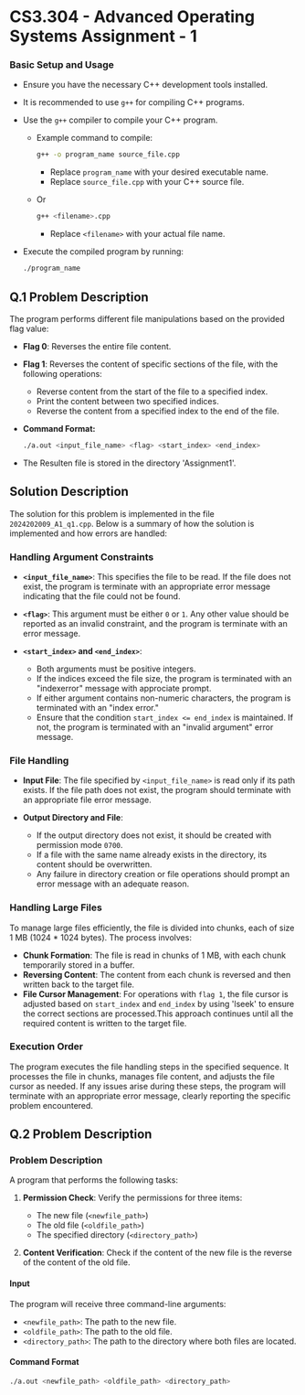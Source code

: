 # CS3.304 - Advanced Operating Systems  Assignment - 1

### Basic Setup and Usage
- Ensure you have the necessary C++ development tools installed.
- It is recommended to use `g++` for compiling C++ programs.
- Use the `g++` compiler to compile your C++ program.
  - Example command to compile:
    ```bash
    g++ -o program_name source_file.cpp
    ```
    - Replace `program_name` with your desired executable name.
    - Replace `source_file.cpp` with your C++ source file.

  - Or 
    ```bash
    g++ <filename>.cpp
    ```
    - Replace `<filename>` with your actual file name.

- Execute the compiled program by running:
  ```bash
  ./program_name

## Q.1 Problem Description

The program performs different file manipulations based on the provided flag value:
- **Flag 0**: Reverses the entire file content.
- **Flag 1**: Reverses the content of specific sections of the file, with the following operations:
  - Reverse content from the start of the file to a specified index.
  - Print the content between two specified indices.
  - Reverse the content from a specified index to the end of the file.

- **Command Format:**
  ```bash
  ./a.out <input_file_name> <flag> <start_index> <end_index>
- The Resulten file is  stored in the directory  'Assignment1'.
  
## Solution Description

The solution for this problem is implemented in the file `2024202009_A1_q1.cpp`. Below is a summary of how the solution is implemented and how errors are handled:


### Handling Argument Constraints 

- **`<input_file_name>`**: This specifies the file to be read. If the file does not exist, the program is terminate with an appropriate error message indicating that the file could not be found.

- **`<flag>`**: This argument must be either `0` or `1`. Any other value should be reported as an invalid constraint, and the program is terminate with an error message.

- **`<start_index>` and `<end_index>`**:
  - Both arguments must be positive integers.
  - If the indices exceed the file size, the program is terminated with an "indexerror" message with approciate prompt.
  - If either argument contains non-numeric characters, the program is terminated with an "index error."
  - Ensure that the condition `start_index <= end_index` is maintained. If not, the program is terminated with an "invalid argument" error message.

### File Handling

- **Input File**: The file specified by `<input_file_name>` is read only if its path exists. If the file path does not exist, the program should terminate with an appropriate file error message.

- **Output Directory and File**:
  - If the output directory does not exist, it should be created with permission mode `0700`.
  - If a file with the same name already exists in the directory, its content should be overwritten.
  - Any failure in directory creation or file operations should prompt an error message with an adequate reason.

### Handling Large Files

To manage large files efficiently, the file is divided into chunks, each of size 1 MB (1024 * 1024 bytes). The process involves:

- **Chunk Formation**: The file is read in chunks of 1 MB, with each chunk temporarily stored in a buffer.
- **Reversing Content**: The content from each chunk is reversed and then written back to the target file.
- **File Cursor Management**: For operations with `flag 1`, the file cursor is adjusted based on `start_index` and `end_index` by using 'lseek' to ensure the correct sections are processed.This approach continues until all the required content is written to the target file.

### Execution Order

The program executes the file handling steps in the specified sequence. It processes the file in chunks, manages file content, and adjusts the file cursor as needed. If any issues arise during these steps, the program will terminate with an appropriate error message, clearly reporting the specific problem encountered.

## Q.2 Problem Description
### Problem Description

A program that performs the following tasks:

1. **Permission Check**: Verify the permissions for three items:
   - The new file (`<newfile_path>`)
   - The old file (`<oldfile_path>`)
   - The specified directory (`<directory_path>`)

2. **Content Verification**: Check if the content of the new file is the reverse of the content of the old file.

#### Input

The program will receive three command-line arguments:
- `<newfile_path>`: The path to the new file.
- `<oldfile_path>`: The path to the old file.
- `<directory_path>`: The path to the directory where both files are located.

#### Command Format
```bash
./a.out <newfile_path> <oldfile_path> <directory_path>
 



